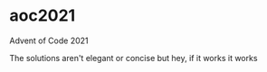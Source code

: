 # aoc2021
Advent of Code 2021

The solutions aren't elegant or concise but hey, if it works it works
